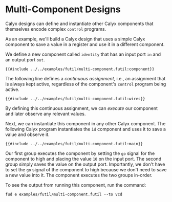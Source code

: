 # Multi-Component Designs

Calyx designs can define and instantiate other Calyx components that themselves
encode complex `control` programs.

As an example, we'll build a Calyx design that uses a simple Calyx component
to save a value in a register and use it in a different component.

We define a new component called `identity` that has an input port `in`
and an output port `out`.

```
{{#include ../../examples/futil/multi-component.futil:component}}
```

The following line defines a *continuous assignment*, i.e., an assignment
that is always kept active, regardless of the component's `control` program
being active.

```
{{#include ../../examples/futil/multi-component.futil:wires}}
```

By defining this continuous assignment, we can *execute* our component and
later observe any relevant values.

Next, we can instantiate this component in any other Calyx component.
The following Calyx program instantiates the `id` component and uses it to
save a value and observe it.

```
{{#include ../../examples/futil/multi-component.futil:main}}
```

Our first group executes the component by setting the `go` signal for the
component to high and placing the value `10` on the input port.
The second group simply saves the value on the output port. Importantly,
we don't have to set the `go` signal of the component to high because we
don't need to save a new value into it.
The component executes the two groups in-order.

To see the output from running this component, run the command:
```
fud e examples/futil/multi-component.futil --to vcd
```
